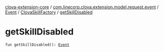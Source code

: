 [clova-extension-core](../../../index.md) / [com.linecorp.clova.extension.model.request.event](../../index.md) / [Event](../index.md) / [ClovaSkillFactory](index.md) / [getSkillDisabled](./get-skill-disabled.md)

# getSkillDisabled

`fun getSkillDisabled(): `[`Event`](../index.md)